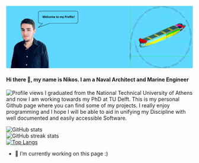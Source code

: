 <!--
**Jakendarth/Jakendarth** is a ✨ _special_ ✨ repository because its `README.md` (this file) appears on your GitHub profile.

Here are some ideas to get you started:

- 🔭 I’m currently working on ...
- 🌱 I’m currently learning ...
- 👯 I’m looking to collaborate on ...
- 🤔 I’m looking for help with ...
- 💬 Ask me about ...
- 📫 How to reach me: ...
- 😄 Pronouns: ...
- ⚡ Fun fact: ...
-->
![I am a Naval Architect and Marine Engineer ](https://github.com/Jakendarth/Jakendarth/blob/main/banner.png)
#### Hi there 👋, my name is Nikos. I am a Naval Architect and Marine Engineer 
![Profile views](https://gpvc.arturio.dev/Jakendarth) 
I graduated from the National Technical University of Athens and now I am working towards my PhD at TU Delft. This is my personal Github page where you can find some of my projects. I really enjoy programming and I hope I will be able to aid in unifying my Discipline with well documented and easily accessible Software.

![GitHub stats](https://github-readme-stats.vercel.app/api?username=Jakendarth&show_icons=true)  
![GitHub streak stats](https://github-readme-streak-stats.herokuapp.com/?user=Jakendarth)  
[![Top Langs](https://github-readme-stats.vercel.app/api/top-langs/?username=Jakendarth)](https://github.com/anuraghazra/github-readme-stats)


- 🔭 I’m currently working on this page :)




